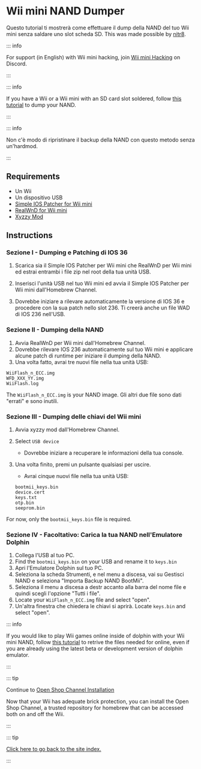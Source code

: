 # Wii mini NAND Dumper

Questo tutorial ti mostrerà come effettuare il dump della NAND del tuo Wii mini senza saldare uno slot scheda SD. This was made possible by [nitr8](https://gbatemp.net/members/nitr8.72581/).

::: info

For support (in English) with Wii mini hacking, join [Wii mini Hacking](https://discord.gg/6ryxnkS) on Discord.

:::

::: info

If you have a Wii or a Wii mini with an SD card slot soldered, follow [this tutorial](bootmii) to dump your NAND.

:::

::: info

Non c'è modo di ripristinare il backup della NAND con questo metodo senza un'hardmod.

:::

## Requirements

- Un Wii
- Un dispositivo USB
- [Simple IOS Patcher for Wii mini](https://oscwii.org/library/app/SimpleIOSPatcher_Mini)
- [RealWnD for Wii mini](https://oscwii.org/library/app/RealWnD_Mini)
- [Xyzzy Mod](https://oscwii.org/library/app/xyzzy-mod)

## Instructions

### Sezione I - Dumping e Patching di IOS 36

1. Scarica sia il Simple IOS Patcher per Wii mini che RealWnD per Wii mini ed estrai entrambi i file zip nel root della tua unità USB.

2. Inserisci l'unità USB nel tuo Wii mini ed avvia il Simple IOS Patcher per Wii mini dall'Homebrew Channel.

3. Dovrebbe iniziare a rilevare automaticamente la versione di IOS 36 e procedere con la sua patch nello slot 236. Ti creerà anche un file WAD di IOS 236 nell'USB.

### Sezione II - Dumping della NAND

1. Avvia RealWnD per Wii mini dall'Homebrew Channel.
2. Dovrebbe rilevare IOS 236 automaticamente sul tuo Wii mini e applicare alcune patch di runtime per iniziare il dumping della NAND.
3. Una volta fatto, avrai tre nuovi file nella tua unità USB:

```
WiiFlash_n_ECC.img
WFD_XXX_YY.img
WiiFlash.log
```

The `WiiFlash_n_ECC.img` is your NAND image. Gli altri due file sono dati "errati" e sono inutili.

### Sezione III - Dumping delle chiavi del Wii mini

1. Avvia xyzzy mod dall'Homebrew Channel.
2. Select `USB device`
   - Dovrebbe iniziare a recuperare le informazioni della tua console.
3. Una volta finito, premi un pulsante qualsiasi per uscire.

   - Avrai cinque nuovi file nella tua unità USB:

   ```
   bootmii_keys.bin
   device.cert
   keys.txt
   otp.bin
   seeprom.bin
   ```

For now, only the `bootmii_keys.bin` file is required.

### Sezione IV - Facoltativo: Carica la tua NAND nell'Emulatore Dolphin

1. Collega l'USB al tuo PC.
2. Find the `bootmii_keys.bin` on your USB and rename it to `keys.bin`
3. Apri l'Emulatore Dolphin sul tuo PC.
4. Seleziona la scheda Strumenti, e nel menu a discesa, vai su Gestisci NAND e seleziona "Importa Backup NAND BootMii".
5. Seleziona il menu a discesa a destr accanto alla barra del nome file e quindi scegli l'opzione "Tutti i file".
6. Locate your `WiiFlash_n_ECC.img` file and select "open".
7. Un'altra finestra che chiedera le chiavi si aprirà. Locate `keys.bin` and select "open".

::: info

If you would like to play Wii games online inside of dolphin with your Wii mini NAND, follow [this tutorial](https://dolphin-emu.org/docs/guides/wii-network-guide/) to retrive the files needed for online, even if you are already using the latest beta or development version of dolphin emulator.

:::

::: tip

Continue to [Open Shop Channel Installation](osc)

Now that your Wii has adequate brick protection, you can install the Open Shop Channel, a trusted repository for homebrew that can be accessed both on and off the Wii.

:::

::: tip

[Click here to go back to the site index.](site-navigation)

:::
